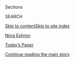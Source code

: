 <div id="app">

<div>

<div class="NYTAppHideMasthead css-zz1s19 e1suatyy0">

<div class="section css-ui9rw0 e1suatyy2">

<div class="css-11hrj97 er09x8g0">

<div class="css-6n7j50">

</div>

<span class="css-1dv1kvn">Sections</span>

<div class="css-10488qs">

<span class="css-1dv1kvn">SEARCH</span>

</div>

[Skip to content](#site-content)[Skip to site index](#site-index)

</div>

<div id="masthead-section-label" class="css-1fnb9ct eaxe0e00">

[Nora Ephron](https://www.nytimes.com/topic/person/nora-ephron)

</div>

<div class="css-10698na e1huz5gh0">

</div>

</div>

<div id="masthead-bar-one" class="section hasLinks css-15hmgas e1csuq9d3">

<div class="css-uqyvli e1csuq9d0">

</div>

<div class="css-1uqjmks e1csuq9d1">

</div>

<div class="css-9e9ivx">

[](https://myaccount.nytimes.com/auth/login?response_type=cookie&client_id=vi)

</div>

<div class="css-1bvtpon e1csuq9d2">

[Today’s Paper](https://www.nytimes.com/section/todayspaper)

</div>

</div>

</div>

</div>

<div data-aria-hidden="false">

<div id="site-content" role="main">

<div id="top-wrapper" class="css-15p45cc eaca97t0" type="top">

<div id="top-slug" class="css-19x0jxb eaca97t1" hidden="">

Advertisement

</div>

[Continue reading the main story](#after-top)

<div class="ad top-wrapper" style="text-align:center;height:100%;display:block;min-height:90px">

<div id="top" class="place-ad" data-position="top" data-size-key="top">

</div>

</div>

<div id="after-top">

</div>

</div>

<div id="collection-Ephron, Nora" class="section css-15h4p1b e9abtgs0">

<div class="css-1j21atc e1svk9qx1">

<div class="css-fmiefx e1svk9qx2">

<div class="css-1hk7r2m eu54l5x0">

<div id="sponsor-wrapper" class="css-7a1pgi eaca97t0" type="sponsor" hidden="">

<div id="sponsor-slug" class="css-1l4mleb eaca97t1" hidden="">

Supported by

</div>

[Continue reading the main story](#after-sponsor)

<div id="sponsor" class="ad sponsor-wrapper" style="text-align:left;height:100%;display:block">

</div>

<div id="after-sponsor">

</div>

</div>

</div>

### <span class="css-5xm8y ezz4tcd1">[Times Topics](/index.html)</span>

</div>

<div class="css-nfcc9b e1svk9qx3">

<div class="css-vl9dhg e1svk9qx5">

<div class="css-1nrhkj6 e1svk9qx6">

# Nora Ephron

<div class="follow-button-placeholder" data-collection-id="">

</div>

</div>

</div>

</div>

</div>

<div class="css-185go5a e1o5byef0">

<div class="css-15cbhtu">

  - [Latest](#stream-panel)
  - <span class="css-6n7j50">Search</span>
    <div class="control">
    <div class="label-container css-1dv1kvn">
    Search
    </div>
    <div class="css-wm4t3d">
    **<span id="clear-search-input" class="css-1dv1kvn">Clear this text
    input</span>
    </div>
    </div>
    <span class="css-1iovbfw"></span>

<div id="stream-panel" class="section css-8msx5b e1jz0cab1">

<div class="css-13mho3u">

1.  
    
    <div class="css-1cp3ece">
    
    <div class="css-1l4spti">
    
    [](/2020/05/04/theater/theater-streaming-coronavirus.html)
    
    <div class="css-79elbk">
    
    ![](https://static01.nyt.com/images/2020/05/04/arts/04streaming-theater-1/04streaming-theater-1-thumbWide.jpg?quality=75&auto=webp&disable=upscale)
    
    </div>
    
    ## Fire Up Your Laptop: A Curated Guide to Theater Now Online
    
    Watch as the virtual curtains rise, from “Acquanetta” to the Wooster
    Group, with stops at Shakespeare and “Fun Home.”
    
    <div class="css-1nqbnmb ea5icrr0">
    
    By <span class="css-1n7hynb">Elisabeth Vincentelli</span>
    
    </div>
    
    </div>
    
    <div class="css-1lc2l26 e1xfvim33">
    
    </div>
    
    </div>

2.  
    
    <div class="css-1cp3ece">
    
    <div class="css-1l4spti">
    
    [](/2020/04/01/reader-center/times-satire-history.html)
    
    <div class="css-79elbk">
    
    ![](https://static01.nyt.com/images/2020/04/01/insider/01insider-ntnyt-1/01insider-ntnyt-1-thumbWide-v4.jpg?quality=75&auto=webp&disable=upscale)
    
    </div>
    
    ### <span class="css-m70j1g">Times Insider</span>
    
    ## When All the Zingers Were Fit to Print
    
    In 1978, a mischievous band of writers that included George Plimpton
    and Nora Ephron teamed up to create a spoof of The New York Times.
    Turns out, Times journalists were among them.
    
    <div class="css-1nqbnmb ea5icrr0">
    
    By <span class="css-1n7hynb">Alex Traub</span>
    
    </div>
    
    </div>
    
    <div class="css-1lc2l26 e1xfvim33">
    
    </div>
    
    </div>

3.  
    
    <div class="css-1cp3ece">
    
    <div class="css-1l4spti">
    
    [](/2019/08/09/books/review/inside-the-list-1969-best-sellers.html)
    
    <div class="css-79elbk">
    
    ![](https://static01.nyt.com/images/2019/08/18/books/review/18List/18List-thumbWide.jpg?quality=75&auto=webp&disable=upscale)
    
    </div>
    
    ### <span class="css-m70j1g">Inside the List</span>
    
    ## What Were People Reading in the Summer of ’69?
    
    Fifty years ago, novels by Jacqueline Susann, Mario Puzo and Philip
    Roth topped the best-seller list.
    
    <div class="css-1nqbnmb ea5icrr0">
    
    By <span class="css-1n7hynb">Tina Jordan</span>
    
    </div>
    
    </div>
    
    <div class="css-1lc2l26 e1xfvim33">
    
    </div>
    
    </div>

4.  
    
    <div class="css-1cp3ece">
    
    <div class="css-1l4spti">
    
    [](/2019/07/29/books/review/ephron-vonnegut-nabokov-reviews.html)
    
    <div class="css-79elbk">
    
    ![](https://static01.nyt.com/images/2019/07/15/books/00famousreviews/00famousreviews-thumbWide.jpg?quality=75&auto=webp&disable=upscale)
    
    </div>
    
    ### <span class="css-m70j1g">paper chase</span>
    
    ## What Do Kurt Vonnegut, Vladimir Nabokov and Nora Ephron Have in Common?
    
    They all wrote for The New York Times Book Review.
    
    <div class="css-1nqbnmb ea5icrr0">
    
    By <span class="css-1n7hynb">Tina Jordan</span>
    
    </div>
    
    </div>
    
    <div class="css-1lc2l26 e1xfvim33">
    
    </div>
    
    </div>

5.  
    
    <div class="css-1cp3ece">
    
    <div class="css-1l4spti">
    
    [](/2019/02/15/magazine/eight-things-we-learned-from-our-meg-ryan-interview.html)
    
    <div class="css-79elbk">
    
    ![](https://static01.nyt.com/images/2019/02/17/magazine/17mag-talk-slide-LDOX/17mag-talk-slide-LDOX-thumbWide.png?quality=75&auto=webp&disable=upscale)
    
    </div>
    
    ## Eight Things We Learned From Our Meg Ryan Interview
    
    The highlights of David Marchese’s debut Talk column.
    
    <div class="css-1nqbnmb ea5icrr0">
    
    By <span class="css-1n7hynb">The New York Times Magazine</span>
    
    </div>
    
    </div>
    
    <div class="css-1lc2l26 e1xfvim33">
    
    </div>
    
    </div>

6.  
    
    <div class="css-1cp3ece">
    
    <div class="css-1l4spti">
    
    [](/interactive/2019/02/15/magazine/meg-ryan-romantic-comedy.html)
    
    <div class="css-79elbk">
    
    ![](https://static01.nyt.com/images/2019/02/17/magazine/17mag-talk-slide-5LYJ/17mag-talk-slide-5LYJ-thumbWide-v2.png?quality=75&auto=webp&disable=upscale)
    
    </div>
    
    ### <span class="css-m70j1g">Talk</span>
    
    ## Meg Ryan on Romantic Comedies, Celebrity and Leaving It All Behind
    
    “The feeling with Hollywood was mutual. I felt done when they felt
    done.”
    
    <div class="css-1nqbnmb ea5icrr0">
    
    Interview by <span class="css-1n7hynb">David Marchese</span>
    
    </div>
    
    </div>
    
    <div class="css-1lc2l26 e1xfvim33">
    
    </div>
    
    </div>

7.  
    
    <div class="css-1cp3ece">
    
    <div class="css-1l4spti">
    
    [](/2019/02/13/books/books-for-broken-hearts.html)
    
    <div class="css-79elbk">
    
    ![](https://static01.nyt.com/images/2019/02/14/books/14BrokenheartedBOOKS-OAK-top/14BrokenheartedBOOKS-OAK-thumbWide.jpg?quality=75&auto=webp&disable=upscale)
    
    </div>
    
    ### <span class="css-m70j1g">Further reading</span>
    
    ## Books for Broken Hearts
    
    Feeling like you’ve kissed too many frogs? Given up on love
    altogether? These books might provide some escape this Valentine’s
    Day.
    
    <div class="css-1nqbnmb ea5icrr0">
    
    By <span class="css-1n7hynb">Tina Jordan <span>and</span> Joumana
    Khatib</span>
    
    </div>
    
    </div>
    
    <div class="css-1lc2l26 e1xfvim33">
    
    </div>
    
    </div>

8.  
    
    <div class="css-1cp3ece">
    
    <div class="css-1l4spti">
    
    [](/2018/12/27/opinion/letters/nora-ephron.html)
    
    <div class="css-79elbk">
    
    ![](https://static01.nyt.com/images/2013/04/16/arts/ephron/ephron-thumbWide.png?quality=75&auto=webp&disable=upscale)
    
    </div>
    
    ### <span class="css-m70j1g">letter</span>
    
    ## Missing Nora Ephron
    
    “I’m sure I’m not the only one missing her funny, smart, ironic,
    grounded voice,” a reader writes, praising an article about her
    movie dialogue.
    
    <div class="css-1nqbnmb ea5icrr0">
    
    </div>
    
    </div>
    
    <div class="css-1lc2l26 e1xfvim33">
    
    </div>
    
    </div>

9.  
    
    <div class="css-1cp3ece">
    
    <div class="css-1l4spti">
    
    [](/2018/12/19/movies/youve-got-mail.html)
    
    <div class="css-79elbk">
    
    ![](https://static01.nyt.com/images/2018/10/17/arts/17watching-mail2-promo/17watching-mail2-promo-thumbWide-v2.jpg?quality=75&auto=webp&disable=upscale)
    
    </div>
    
    ## ‘You’ve Got Mail’ Is Secretly a Tragedy, Too
    
    Tom Hanks and Meg Ryan starred in the film, which came out 20 years
    ago this week. It is about opposites attracting, but it is also
    about capitalism.
    
    <div class="css-1nqbnmb ea5icrr0">
    
    By <span class="css-1n7hynb">Amanda Hess</span>
    
    </div>
    
    </div>
    
    <div class="css-1lc2l26 e1xfvim33">
    
    </div>
    
    </div>

10. 
    
    <div class="css-1cp3ece">
    
    <div class="css-1l4spti">
    
    [](/2018/08/10/t-magazine/lynn-davis-photographs.html)
    
    <div class="css-79elbk">
    
    ![](https://static01.nyt.com/images/2018/08/10/t-magazine/10tmag-davis-slide-O8OO/10tmag-davis-slide-O8OO-thumbWide-v2.jpg?quality=75&auto=webp&disable=upscale)
    
    </div>
    
    ### <span class="css-m70j1g">Histories and Happenings</span>
    
    ## She Chronicled the Great Photographers of the 20th Century. Then, She Stopped Taking Portraits.
    
    A lost photo shoot illuminates the roots of Lynn Davis, who is,
    along with Peter Hujar and Robert Mapplethorpe, one of the masters
    of black-and-white portraiture.
    
    <div class="css-1nqbnmb ea5icrr0">
    
    By <span class="css-1n7hynb">M.H. Miller</span>
    
    </div>
    
    </div>
    
    <div class="css-1lc2l26 e1xfvim33">
    
    </div>
    
    </div>

<div class="css-13mho3u">

<div class="css-1t62hi8">

<div class="css-1stvaey">

Show More

<div>

<div style="border:0;clip:rect(0 0 0 0);height:1px;margin:-1px;overflow:hidden;white-space:nowrap;padding:0;width:1px;position:absolute" role="log" data-aria-live="assertive">

</div>

<div style="border:0;clip:rect(0 0 0 0);height:1px;margin:-1px;overflow:hidden;white-space:nowrap;padding:0;width:1px;position:absolute" role="log" data-aria-live="assertive">

</div>

<div style="border:0;clip:rect(0 0 0 0);height:1px;margin:-1px;overflow:hidden;white-space:nowrap;padding:0;width:1px;position:absolute" role="log" data-aria-live="polite">

</div>

<div style="border:0;clip:rect(0 0 0 0);height:1px;margin:-1px;overflow:hidden;white-space:nowrap;padding:0;width:1px;position:absolute" role="log" data-aria-live="polite">

</div>

</div>

</div>

</div>

</div>

</div>

<div class="css-g6hk37 supplemental">

<div id="mid1-wrapper" class="css-10wkyv7 eaca97t0" type="lede">

<div id="mid1-slug" class="css-1tag3rd eaca97t1">

Advertisement

</div>

[Continue reading the main story](#after-mid1)

<div id="mid1" class="ad mid1-wrapper" style="text-align:center;height:100%;display:block;min-height:250px">

</div>

<div id="after-mid1">

</div>

</div>

<div id="mktg-wrapper" class="css-oxle51 eaca97t0" type="mktg">

<div id="mktg-slug" class="css-1tag3rd eaca97t1">

Advertisement

</div>

[Continue reading the main story](#after-mktg)

<div id="mktg" class="ad mktg-wrapper" style="text-align:center;height:100%;display:block">

</div>

<div id="after-mktg">

</div>

</div>

</div>

</div>

</div>

</div>

</div>

</div>

## Site Index

<div>

</div>

## Site Information Navigation

  - [© <span>2020</span> <span>The New York Times
    Company</span>](https://help.nytimes.com/hc/en-us/articles/115014792127-Copyright-notice)

<!-- end list -->

  - [NYTCo](https://www.nytco.com/)
  - [Contact
    Us](https://help.nytimes.com/hc/en-us/articles/115015385887-Contact-Us)
  - [Work with us](https://www.nytco.com/careers/)
  - [Advertise](https://nytmediakit.com/)
  - [T Brand Studio](http://www.tbrandstudio.com/)
  - [Your Ad
    Choices](https://www.nytimes.com/privacy/cookie-policy#how-do-i-manage-trackers)
  - [Privacy](https://www.nytimes.com/privacy)
  - [Terms of
    Service](https://help.nytimes.com/hc/en-us/articles/115014893428-Terms-of-service)
  - [Terms of
    Sale](https://help.nytimes.com/hc/en-us/articles/115014893968-Terms-of-sale)
  - [Site Map](https://spiderbites.nytimes.com)
  - [Help](https://help.nytimes.com/hc/en-us)
  - [Subscriptions](https://www.nytimes.com/subscription?campaignId=37WXW)

</div>

</div>
